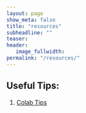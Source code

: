 ```yaml
---
layout: page
show_meta: false
title: "resources"
subheadline: ""
teaser: 
header:
   image_fullwidth: 
permalink: "/resources/"
---
```


## Useful Tips:

1. [Colab Tips](../colab.md)
